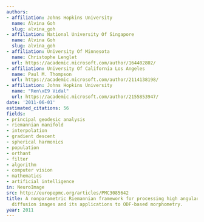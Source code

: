 ```yaml
---
authors:
- affiliation: Johns Hopkins University
  name: Alvina Goh
  slug: alvina_goh
- affiliation: National University Of Singapore
  name: Alvina Goh
  slug: alvina_goh
- affiliation: University Of Minnesota
  name: Christophe Lenglet
  url: https://academic.microsoft.com/author/164402802/
- affiliation: University Of California Los Angeles
  name: Paul M. Thompson
  url: https://academic.microsoft.com/author/2114138198/
- affiliation: Johns Hopkins University
  name: "Ren\xE9 Vidal"
  url: https://academic.microsoft.com/author/2155853947/
date: '2011-06-01'
estimated_citations: 56
fields:
- principal geodesic analysis
- riemannian manifold
- interpolation
- gradient descent
- spherical harmonics
- population
- orthant
- filter
- algorithm
- computer vision
- mathematics
- artificial intelligence
in: NeuroImage
src: http://europepmc.org/articles/PMC3085642
title: A nonparametric Riemannian framework for processing high angular resolution
  diffusion images and its applications to ODF-based morphometry.
year: 2011
---
```

